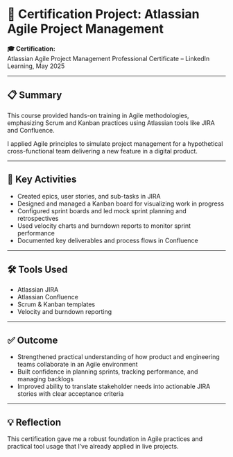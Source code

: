 # 🧠 Certification Project: Atlassian Agile Project Management

**🎓 Certification:**  
Atlassian Agile Project Management Professional Certificate – LinkedIn Learning, May 2025

---

## 📋 Summary

This course provided hands-on training in Agile methodologies, emphasizing Scrum and Kanban practices using Atlassian tools like JIRA and Confluence.

I applied Agile principles to simulate project management for a hypothetical cross-functional team delivering a new feature in a digital product.

---

## 🔧 Key Activities

- Created epics, user stories, and sub-tasks in JIRA 
- Designed and managed a Kanban board for visualizing work in progress  
- Configured sprint boards and led mock sprint planning and retrospectives  
- Used velocity charts and burndown reports to monitor sprint performance  
- Documented key deliverables and process flows in Confluence

---

## 🛠  Tools Used

- Atlassian JIRA  
- Atlassian Confluence  
- Scrum & Kanban templates  
- Velocity and burndown reporting

---

## ✅ Outcome

- Strengthened practical understanding of how product and engineering teams collaborate in an Agile environment  
- Built confidence in planning sprints, tracking performance, and managing backlogs  
- Improved ability to translate stakeholder needs into actionable JIRA stories with clear acceptance criteria

---

## 💡 Reflection

This certification gave me a robust foundation in Agile practices and practical tool usage that I’ve already applied in live projects. 
